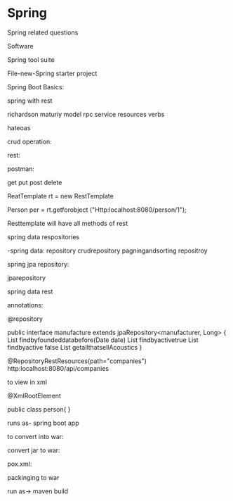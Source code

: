 # Spring
Spring related questions 

Software 

Spring tool suite 

File-new-Spring starter project 

Spring Boot Basics:

spring with rest

richardson maturiy model
rpc service
resources
verbs

hateoas

crud operation:

rest:

postman:

get
put
post
delete
 
ReatTemplate rt = new RestTemplate

Person per = rt.getforobject
        ("Http:localhost:8080/person/1");

Resttemplate will have all methods of rest

spring data respositories

-spring data:
repository
crudrepository
pagningandsorting repositroy

spring jpa repository:

jparepository

spring data rest 

annotations:

@repository

public interface manufacture extends jpaRepository<manufacturer, Long>
{
List<manufacture> findbyfoundeddatabefore(Date date)
List<manufacture> findbyactivetrue
List<manufacture> findbyactive false
List<manufacture> getallthatsellAcoustics
}

@RepositoryRestResources(path="companies")
http:localhost:8080/api/companies

to view in xml

@XmlRootElement

public class person{
}

runs as- spring boot app

to convert into war:



convert jar to war:

pox.xml:

packinging to war

run as-> maven build




